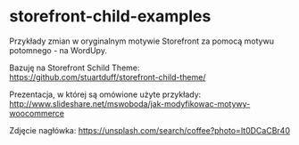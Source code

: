 # storefront-child-examples
Przykłady zmian w oryginalnym motywie Storefront za pomocą motywu potomnego - na WordUpy.

Bazuję na Storefront Schild Theme: https://github.com/stuartduff/storefront-child-theme/

Prezentacja, w której są omówione użyte przykłady: http://www.slideshare.net/mswoboda/jak-modyfikowac-motywy-woocommerce

Zdjęcie nagłówka: https://unsplash.com/search/coffee?photo=It0DCaCBr40
